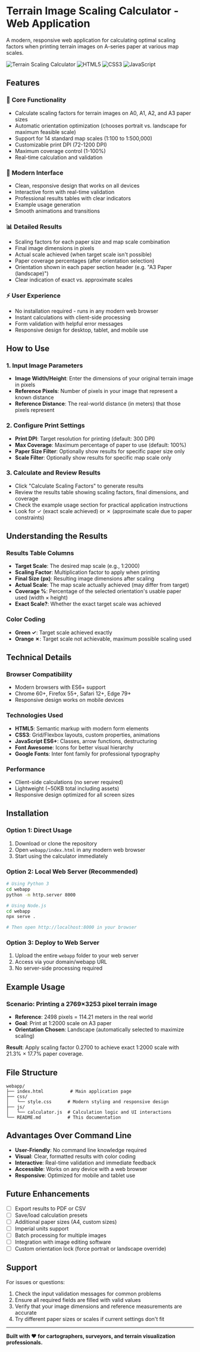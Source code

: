 # Terrain Image Scaling Calculator - Web Application

A modern, responsive web application for calculating optimal scaling factors when printing terrain images on A-series paper at various map scales.

![Terrain Scaling Calculator](https://img.shields.io/badge/Status-Active-brightgreen) ![HTML5](https://img.shields.io/badge/HTML5-E34F26?logo=html5&logoColor=white) ![CSS3](https://img.shields.io/badge/CSS3-1572B6?logo=css3&logoColor=white) ![JavaScript](https://img.shields.io/badge/JavaScript-F7DF1E?logo=javascript&logoColor=black)

## Features

### 🎯 **Core Functionality**
- Calculate scaling factors for terrain images on A0, A1, A2, and A3 paper sizes
- Automatic orientation optimization (chooses portrait vs. landscape for maximum feasible scale)
- Support for 14 standard map scales (1:100 to 1:500,000)
- Customizable print DPI (72-1200 DPI)
- Maximum coverage control (1-100%)
- Real-time calculation and validation

### 🎨 **Modern Interface**
- Clean, responsive design that works on all devices
- Interactive form with real-time validation
- Professional results tables with clear indicators
- Example usage generation
- Smooth animations and transitions

### 📊 **Detailed Results**
- Scaling factors for each paper size and map scale combination
- Final image dimensions in pixels
- Actual scale achieved (when target scale isn't possible)
- Paper coverage percentages (after orientation selection)
- Orientation shown in each paper section header (e.g. "A3 Paper (landscape)")
- Clear indication of exact vs. approximate scales

### ⚡ **User Experience**
- No installation required - runs in any modern web browser
- Instant calculations with client-side processing
- Form validation with helpful error messages
- Responsive design for desktop, tablet, and mobile use

## How to Use

### 1. **Input Image Parameters**
- **Image Width/Height**: Enter the dimensions of your original terrain image in pixels
- **Reference Pixels**: Number of pixels in your image that represent a known distance
- **Reference Distance**: The real-world distance (in meters) that those pixels represent

### 2. **Configure Print Settings**
- **Print DPI**: Target resolution for printing (default: 300 DPI)
- **Max Coverage**: Maximum percentage of paper to use (default: 100%)
- **Paper Size Filter**: Optionally show results for specific paper size only
- **Scale Filter**: Optionally show results for specific map scale only

### 3. **Calculate and Review Results**
- Click "Calculate Scaling Factors" to generate results
- Review the results table showing scaling factors, final dimensions, and coverage
- Check the example usage section for practical application instructions
- Look for ✓ (exact scale achieved) or ✗ (approximate scale due to paper constraints)

## Understanding the Results

### Results Table Columns
- **Target Scale**: The desired map scale (e.g., 1:2000)
- **Scaling Factor**: Multiplication factor to apply when printing
- **Final Size (px)**: Resulting image dimensions after scaling
- **Actual Scale**: The map scale actually achieved (may differ from target)
- **Coverage %**: Percentage of the selected orientation's usable paper used (width × height)
- **Exact Scale?**: Whether the exact target scale was achieved

### Color Coding
- **Green ✓**: Target scale achieved exactly
- **Orange ✗**: Target scale not achievable, maximum possible scaling used

## Technical Details

### Browser Compatibility
- Modern browsers with ES6+ support
- Chrome 60+, Firefox 55+, Safari 12+, Edge 79+
- Responsive design works on mobile devices

### Technologies Used
- **HTML5**: Semantic markup with modern form elements
- **CSS3**: Grid/Flexbox layouts, custom properties, animations
- **JavaScript ES6+**: Classes, arrow functions, destructuring
- **Font Awesome**: Icons for better visual hierarchy
- **Google Fonts**: Inter font family for professional typography

### Performance
- Client-side calculations (no server required)
- Lightweight (~50KB total including assets)
- Responsive design optimized for all screen sizes

## Installation

### Option 1: Direct Usage
1. Download or clone the repository
2. Open `webapp/index.html` in any modern web browser
3. Start using the calculator immediately

### Option 2: Local Web Server (Recommended)
```bash
# Using Python 3
cd webapp
python -m http.server 8000

# Using Node.js
cd webapp
npx serve .

# Then open http://localhost:8000 in your browser
```

### Option 3: Deploy to Web Server
1. Upload the entire `webapp` folder to your web server
2. Access via your domain/webapp URL
3. No server-side processing required

## Example Usage

### Scenario: Printing a 2769×3253 pixel terrain image
- **Reference**: 2498 pixels = 114.21 meters in the real world
- **Goal**: Print at 1:2000 scale on A3 paper
- **Orientation Chosen**: Landscape (automatically selected to maximize scaling)

**Result**: Apply scaling factor 0.2700 to achieve exact 1:2000 scale with 21.3% × 17.7% paper coverage.

## File Structure

```
webapp/
├── index.html          # Main application page
├── css/
│   └── style.css      # Modern styling and responsive design
├── js/
│   └── calculator.js  # Calculation logic and UI interactions
└── README.md          # This documentation
```

## Advantages Over Command Line

- **User-Friendly**: No command line knowledge required
- **Visual**: Clear, formatted results with color coding
- **Interactive**: Real-time validation and immediate feedback
- **Accessible**: Works on any device with a web browser
- **Responsive**: Optimized for mobile and tablet use

## Future Enhancements

- [ ] Export results to PDF or CSV
- [ ] Save/load calculation presets
- [ ] Additional paper sizes (A4, custom sizes)
- [ ] Imperial units support
- [ ] Batch processing for multiple images
- [ ] Integration with image editing software
- [ ] Custom orientation lock (force portrait or landscape override)

## Support

For issues or questions:
1. Check the input validation messages for common problems
2. Ensure all required fields are filled with valid values
3. Verify that your image dimensions and reference measurements are accurate
4. Try different paper sizes or scales if current settings don't fit

---

**Built with ❤️ for cartographers, surveyors, and terrain visualization professionals.**